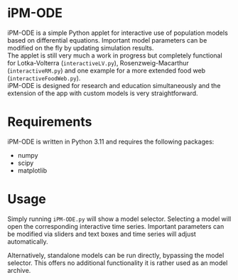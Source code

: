 # iPM-ODE
iPM-ODE is a simple Python applet for interactive use of population models based on differential equations. Important model parameters can be modified on the fly by updating simulation results.  
The applet is still very much a work in progress but completely functional for Lotka-Volterra (`interactiveLV.py`), Rosenzweig-Macarthur (`interactiveRM.py`) and one example for a more extended food web (`interactiveFoodWeb.py`).  
iPM-ODE is designed for research and education simultaneously and the extension of the app with custom models is very straightforward.

# Requirements 
iPM-ODE is written in Python 3.11 and requires the following packages:
* numpy
* scipy
* matplotlib

# Usage
Simply running `iPM-ODE.py` will show a model selector. Selecting a model will open the corresponding interactive time series. Important parameters can be modified via sliders and text boxes and time series will adjust automatically.

Alternatively, standalone models can be run directly, bypassing the model selector. This offers no additional functionality it is rather used as an model archive.
